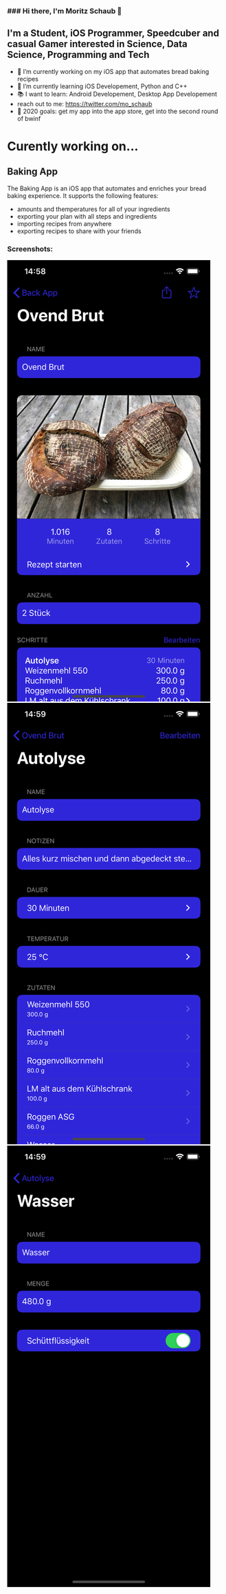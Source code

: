 ### ### Hi there, I'm Moritz Schaub 👋

## I'm a Student, iOS Programmer, Speedcuber and casual Gamer interested in Science, Data Science, Programming and Tech
- 🔭 I’m currently working on my iOS app that automates bread baking recipes 
- 🌱 I’m currently learning iOS Developement, Python and C++
- 📚 I want to learn: Android Developement, Desktop App Developement
- reach out to me: https://twitter.com/mo_schaub
- 🥅 2020 goals: get my app into the app store, get into the second round of bwinf

# Curently working on... 
## Baking App
The Baking App is an iOS app that automates and enriches your bread baking experience.
It supports the following features:
- amounts and themperatures for all of your ingredients
- exporting your plan with all steps and ingredients
- importing recipes from anywhere
- exporting recipes to share with your friends

### Screenshots:
![Screenshot1](Images/Screenshot1.png)![Screenshot2](Images/Screenshot2.png)![Screenshot3](Images/Screenshot3.png)
